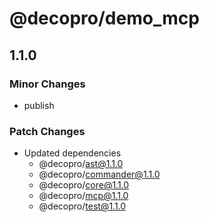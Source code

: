 # @decopro/demo_mcp

## 1.1.0

### Minor Changes

- publish

### Patch Changes

- Updated dependencies
    - @decopro/ast@1.1.0
    - @decopro/commander@1.1.0
    - @decopro/core@1.1.0
    - @decopro/mcp@1.1.0
    - @decopro/test@1.1.0
